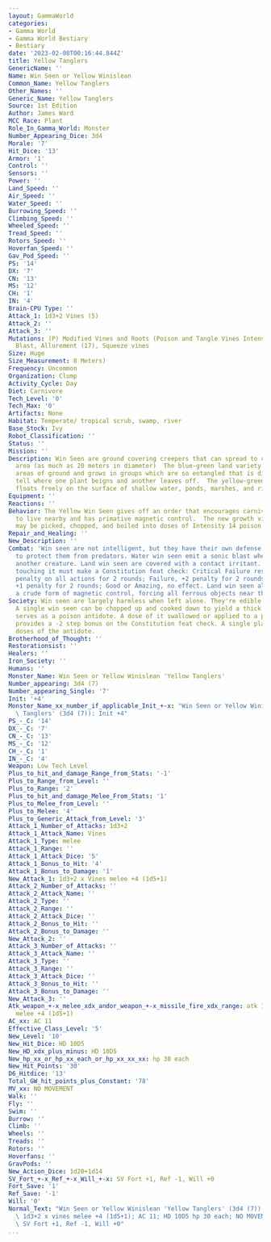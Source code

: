```yaml
---
layout: GammaWorld
categories:
- Gamma World
- Gamma World Bestiary
- Bestiary
date: '2023-02-08T00:16:44.844Z'
title: Yellow Tanglers
GenericName: ''
Name: Win Seen or Yellow Winislean
Common_Name: Yellow Tanglers
Other_Names: ''
Generic_Name: Yellow Tanglers
Source: 1st Edition
Author: James Ward
MCC Race: Plant
Role_In_Gamma_World: Monster
Number_Appearing_Dice: 3d4
Morale: '7'
Hit_Dice: '13'
Armor: '1'
Control: ''
Sensors: ''
Power: ''
Land_Speed: ''
Air_Speed: ''
Water_Speed: ''
Burrowing_Speed: ''
Climbing_Speed: ''
Wheeled_Speed: ''
Tread_Speed: ''
Rotors_Speed: ''
Hoverfan_Speed: ''
Gav_Pod_Speed: ''
PS: '14'
DX: '7'
CN: '13'
MS: '12'
CH: '1'
IN: '4'
Brain-CPU Type: ''
Attack_1: 1d3+2 Vines (5)
Attack_2: ''
Attack_3: ''
Mutations: (P) Modified Vines and Roots (Poison and Tangle Vines Intensity 14), Sonic
  Blast, Allurement (17), Squeeze vines
Size: Huge
Size_Measurement: 8 Meters)
Frequency: Uncommon
Organization: Clump
Activity_Cycle: Day
Diet: Carnivore
Tech_Level: '0'
Tech_Max: '0'
Artifacts: None
Habitat: Temperate/ tropical scrub, swamp, river
Base_Stock: Ivy
Robot_Classification: ''
Status: ''
Mission: ''
Description: Win Seen are ground covering creepers that can spread to cover a large
  area (as much as 20 meters in diameter)  The blue-green land variety covers shady
  areas of ground and grows in groups which are so entangled that is difficult to
  tell where one plant beigns and another leaves off.  The yellow-green aquatic variety
  floats freely on the surface of shallow water, ponds, marshes, and rivers.
Equipment: ''
Reactions: ''
Behavior: The Yellow Win Seen gives off an order that encourages carnivorous fish
  to live nearby and has primative magnetic control.  The new growth vines on a plant
  may be picked, chopped, and boiled into doses of Intensity 14 poison antidote.
Repair_and_Healing: ''
New_Description: ''
Combat: 'Win seen are not intelligent, but they have their own defense mechanisms
  to protect them from predators. Water win seen emit a sonic blast when touched by
  another creature. Land win seen are covered with a contact irritant. Characters
  touching it must make a Constitution feat check: Critical Failure results in a +3
  penalty on all actions for 2 rounds; Failure, +2 penalty for 2 rounds; Ordinary,
  +1 penalty for 2 rounds; Good or Amazing, no effect. Land win seen also exhibit
  a crude form of magnetic control, forcing all ferrous objects near them to the ground.'
Society: Win seen are largely harmless when left alone. They're edible and quite nutritious.
  A single win seen can be chopped up and cooked down to yield a thick paste that
  serves as a poison antidote. A dose of it swallowed or applied to a poisoned wound
  provides a -2 step bonus on the Constitution feat check. A single plant yields ten
  doses of the antidote.
Brotherhood_of_Thought: ''
Restorationsist: ''
Healers: ''
Iron_Society: ''
Humans: ''
Monster_Name: Win Seen or Yellow Winislean 'Yellow Tanglers'
Number_appearing: 3d4 (7)
Number_appearing_Single: '7'
Init: '+4'
Monster_Name_xx_number_if_applicable_Init_+-x: "Win Seen or Yellow Winislean 'Yellow\
  \ Tanglers' (3d4 (7)): Init +4"
PS_-_C: '14'
DX_-_C: '7'
CN_-_C: '13'
MS_-_C: '12'
CH_-_C: '1'
IN_-_C: '4'
Weapon: Low Tech Level
Plus_to_hit_and_damage_Range_from_Stats: '-1'
Plus_to_Range_from_Level: ''
Plus_to_Range: '2'
Plus_to_hit_and_damage_Melee_From_Stats: '1'
Plus_to_Melee_from_Level: ''
Plus_to_Melee: '4'
Plus_to_Generic_Attack_from_Level: '3'
Attack_1_Number_of_Attacks: 1d3+2
Attack_1_Attack_Name: Vines
Attack_1_Type: melee
Attack_1_Range: ''
Attack_1_Attack_Dice: '5'
Attack_1_Bonus_to_Hit: '4'
Attack_1_Bonus_to_Damage: '1'
New_Attack_1: 1d3+2 x Vines melee +4 (1d5+1)
Attack_2_Number_of_Attacks: ''
Attack_2_Attack_Name: ''
Attack_2_Type: ''
Attack_2_Range: ''
Attack_2_Attack_Dice: ''
Attack_2_Bonus_to_Hit: ''
Attack_2_Bonus_to_Damage: ''
New_Attack_2: ''
Attack_3_Number_of_Attacks: ''
Attack_3_Attack_Name: ''
Attack_3_Type: ''
Attack_3_Range: ''
Attack_3_Attack_Dice: ''
Attack_3_Bonus_to_Hit: ''
Attack_3_Bonus_to_Damage: ''
New_Attack_3: ''
Atk_weapon_+-x_melee_xdx_andor_weapon_+-x_missile_fire_xdx_range: atk 1d3+2 x vines
  melee +4 (1d5+1)
AC_xx: AC 11
Effective_Class_Level: '5'
New_Level: '10'
New_Hit_Dice: HD 10D5
New_HD_xdx_plus_minus: HD 10D5
New_hp_xx_or_hp_xx_each_or_hp_xx_xx_xx: hp 30 each
New_Hit_Points: '30'
D6_Hitdice: '13'
Total_GW_hit_points_plus_Constant: '78'
MV_xx: NO MOVEMENT
Walk: ''
Fly: ''
Swim: ''
Burrow: ''
Climb: ''
Wheels: ''
Treads: ''
Rotors: ''
Hoverfans: ''
GravPods: ''
New_Action_Dice: 1d20+1d14
SV_Fort_+-x_Ref_+-x_Will_+-x: SV Fort +1, Ref -1, Will +0
Fort_Save: '1'
Ref_Save: '-1'
Will: '0'
Normal_Text: "Win Seen or Yellow Winislean 'Yellow Tanglers' (3d4 (7)): Init +4; atk\
  \ 1d3+2 x vines melee +4 (1d5+1); AC 11; HD 10D5 hp 30 each; NO MOVEMENT; 1d20+1d14;\
  \ SV Fort +1, Ref -1, Will +0"
...
```

